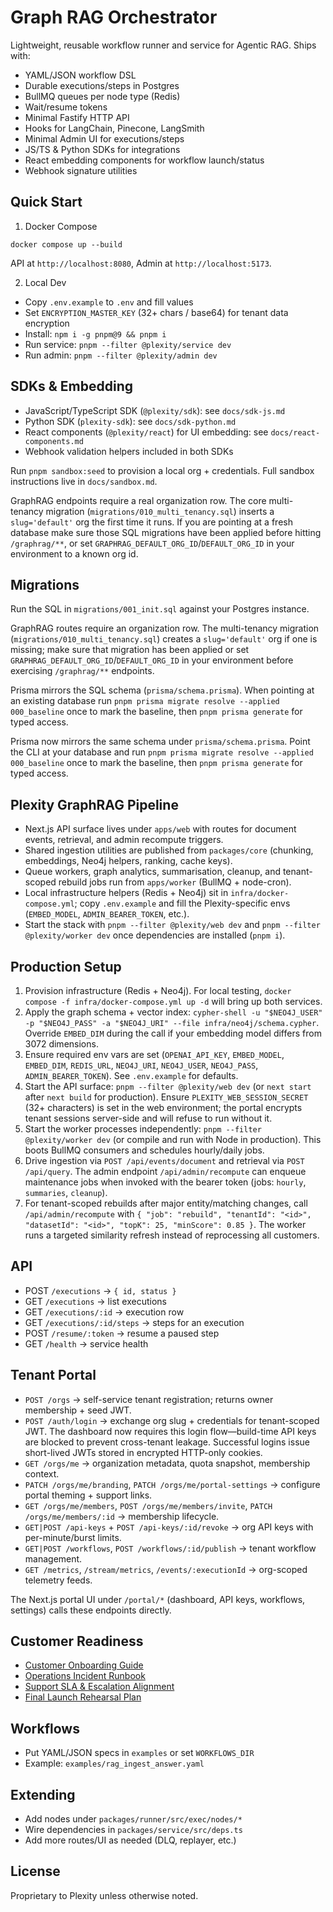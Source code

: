 
Graph RAG Orchestrator
=================================

Lightweight, reusable workflow runner and service for Agentic RAG. Ships with:

- YAML/JSON workflow DSL
- Durable executions/steps in Postgres
- BullMQ queues per node type (Redis)
- Wait/resume tokens
- Minimal Fastify HTTP API
- Hooks for LangChain, Pinecone, LangSmith
- Minimal Admin UI for executions/steps
- JS/TS & Python SDKs for integrations
- React embedding components for workflow launch/status
- Webhook signature utilities

Quick Start
-----------

1) Docker Compose

```
docker compose up --build
```

API at `http://localhost:8080`, Admin at `http://localhost:5173`.

2) Local Dev

- Copy `.env.example` to `.env` and fill values
- Set `ENCRYPTION_MASTER_KEY` (32+ chars / base64) for tenant data encryption
- Install: `npm i -g pnpm@9 && pnpm i`
- Run service: `pnpm --filter @plexity/service dev`
- Run admin: `pnpm --filter @plexity/admin dev`

SDKs & Embedding
-----------------

- JavaScript/TypeScript SDK (`@plexity/sdk`): see `docs/sdk-js.md`
- Python SDK (`plexity-sdk`): see `docs/sdk-python.md`
- React components (`@plexity/react`) for UI embedding: see `docs/react-components.md`
- Webhook validation helpers included in both SDKs

Run `pnpm sandbox:seed` to provision a local org + credentials. Full sandbox instructions live in `docs/sandbox.md`.

GraphRAG endpoints require a real organization row. The core multi-tenancy migration (`migrations/010_multi_tenancy.sql`) inserts a `slug='default'` org the first time it runs. If you are pointing at a fresh database make sure those SQL migrations have been applied before hitting `/graphrag/**`, or set `GRAPHRAG_DEFAULT_ORG_ID`/`DEFAULT_ORG_ID` in your environment to a known org id.

Migrations
----------

Run the SQL in `migrations/001_init.sql` against your Postgres instance.

GraphRAG routes require an organization row. The multi-tenancy migration (`migrations/010_multi_tenancy.sql`) creates a `slug='default'` org if one is missing; make sure that migration has been applied or set `GRAPHRAG_DEFAULT_ORG_ID`/`DEFAULT_ORG_ID` in your environment before exercising `/graphrag/**` endpoints.

Prisma mirrors the SQL schema (`prisma/schema.prisma`). When pointing at an existing database run `pnpm prisma migrate resolve --applied 000_baseline` once to mark the baseline, then `pnpm prisma generate` for typed access.

Prisma now mirrors the same schema under `prisma/schema.prisma`. Point the CLI at your database and run `pnpm prisma migrate resolve --applied 000_baseline` once to mark the baseline, then `pnpm prisma generate` for typed access.

Plexity GraphRAG Pipeline
-------------------------

- Next.js API surface lives under `apps/web` with routes for document events, retrieval, and admin recompute triggers.
- Shared ingestion utilities are published from `packages/core` (chunking, embeddings, Neo4j helpers, ranking, cache keys).
- Queue workers, graph analytics, summarisation, cleanup, and tenant-scoped rebuild jobs run from `apps/worker` (BullMQ + node-cron).
- Local infrastructure helpers (Redis + Neo4j) sit in `infra/docker-compose.yml`; copy `.env.example` and fill the Plexity-specific envs (`EMBED_MODEL`, `ADMIN_BEARER_TOKEN`, etc.).
- Start the stack with `pnpm --filter @plexity/web dev` and `pnpm --filter @plexity/worker dev` once dependencies are installed (`pnpm i`).

Production Setup
----------------

1. Provision infrastructure (Redis + Neo4j). For local testing, `docker compose -f infra/docker-compose.yml up -d` will bring up both services.
2. Apply the graph schema + vector index: `cypher-shell -u "$NEO4J_USER" -p "$NEO4J_PASS" -a "$NEO4J_URI" --file infra/neo4j/schema.cypher`. Override `EMBED_DIM` during the call if your embedding model differs from 3072 dimensions.
3. Ensure required env vars are set (`OPENAI_API_KEY`, `EMBED_MODEL`, `EMBED_DIM`, `REDIS_URL`, `NEO4J_URI`, `NEO4J_USER`, `NEO4J_PASS`, `ADMIN_BEARER_TOKEN`). See `.env.example` for defaults.
4. Start the API surface: `pnpm --filter @plexity/web dev` (or `next start` after `next build` for production). Ensure `PLEXITY_WEB_SESSION_SECRET` (32+ characters) is set in the web environment; the portal encrypts tenant sessions server-side and will refuse to run without it.
5. Start the worker processes independently: `pnpm --filter @plexity/worker dev` (or compile and run with Node in production). This boots BullMQ consumers and schedules hourly/daily jobs.
6. Drive ingestion via `POST /api/events/document` and retrieval via `POST /api/query`. The admin endpoint `/api/admin/recompute` can enqueue maintenance jobs when invoked with the bearer token (jobs: `hourly`, `summaries`, `cleanup`).
7. For tenant-scoped rebuilds after major entity/matching changes, call `/api/admin/recompute` with `{ "job": "rebuild", "tenantId": "<id>", "datasetId": "<id>", "topK": 25, "minScore": 0.85 }`. The worker runs a targeted similarity refresh instead of reprocessing all customers.

API
---

- POST `/executions` → `{ id, status }`
- GET `/executions` → list executions
- GET `/executions/:id` → execution row
- GET `/executions/:id/steps` → steps for an execution
- POST `/resume/:token` → resume a paused step
- GET `/health` → service health

Tenant Portal
-------------

- `POST /orgs` → self-service tenant registration; returns owner membership + seed JWT.
- `POST /auth/login` → exchange org slug + credentials for tenant-scoped JWT. The dashboard now requires this login flow—build-time API keys are blocked to prevent cross-tenant leakage. Successful logins issue short-lived JWTs stored in encrypted HTTP-only cookies.
- `GET /orgs/me` → organization metadata, quota snapshot, membership context.
- `PATCH /orgs/me/branding`, `PATCH /orgs/me/portal-settings` → configure portal theming + support links.
- `GET /orgs/me/members`, `POST /orgs/me/members/invite`, `PATCH /orgs/me/members/:id` → membership lifecycle.
- `GET|POST /api-keys` + `POST /api-keys/:id/revoke` → org API keys with per-minute/burst limits.
- `GET|POST /workflows`, `POST /workflows/:id/publish` → tenant workflow management.
- `GET /metrics`, `/stream/metrics`, `/events/:executionId` → org-scoped telemetry feeds.

The Next.js portal UI under `/portal/*` (dashboard, API keys, workflows, settings) calls these endpoints directly.

Customer Readiness
------------------

- [Customer Onboarding Guide](docs/customer-onboarding-guide.md)
- [Operations Incident Runbook](docs/ops-incident-runbook.md)
- [Support SLA & Escalation Alignment](docs/support-sla-alignment.md)
- [Final Launch Rehearsal Plan](docs/final-launch-rehearsal.md)

Workflows
---------

- Put YAML/JSON specs in `examples` or set `WORKFLOWS_DIR`
- Example: `examples/rag_ingest_answer.yaml`

Extending
---------

- Add nodes under `packages/runner/src/exec/nodes/*`
- Wire dependencies in `packages/service/src/deps.ts`
- Add more routes/UI as needed (DLQ, replayer, etc.)

License
-------

Proprietary to Plexity unless otherwise noted.
